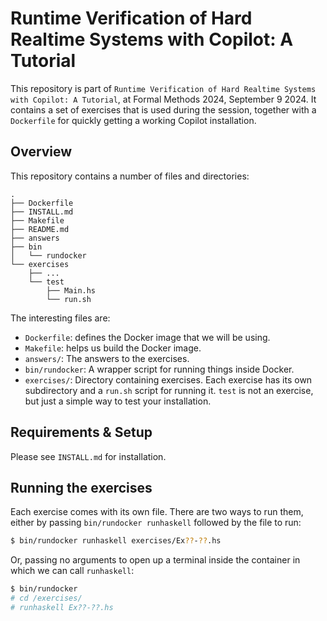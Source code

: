 # Runtime Verification of Hard Realtime Systems with Copilot: A Tutorial

This repository is part of `Runtime Verification of Hard Realtime Systems with
Copilot: A Tutorial`, at Formal Methods 2024, September 9 2024. It contains a
set of exercises that is used during the session, together with a `Dockerfile`
for quickly getting a working Copilot installation.


## Overview

This repository contains a number of files and directories:

```
.
├── Dockerfile
├── INSTALL.md
├── Makefile
├── README.md
├── answers
├── bin
│   └── rundocker
└── exercises
    ├── ...
    └── test
        ├── Main.hs
        └── run.sh
```

The interesting files are:

- `Dockerfile`: defines the Docker image that we will be using.
- `Makefile`: helps us build the Docker image.
- `answers/`: The answers to the exercises.
- `bin/rundocker`: A wrapper script for running things inside Docker.
- `exercises/`: Directory containing exercises. Each exercise has its own
  subdirectory and a `run.sh` script for running it. `test` is not an exercise,
  but just a simple way to test your installation.


## Requirements & Setup

Please see `INSTALL.md` for installation.


## Running the exercises

Each exercise comes with its own file. There are two ways to run them, either
by passing `bin/rundocker runhaskell` followed by the file to run:

```sh
$ bin/rundocker runhaskell exercises/Ex??-??.hs
```

Or, passing no arguments to open up a terminal inside the container in which we
can call `runhaskell`:

```sh
$ bin/rundocker
# cd /exercises/
# runhaskell Ex??-??.hs
```
